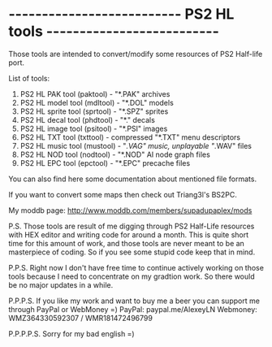# -------------------------- PS2 HL tools --------------------------

Those tools are intended to convert/modify some resources of PS2 Half-life port.

List of tools:
1) PS2 HL PAK tool (paktool) - "*.PAK" archives
2) PS2 HL model tool (mdltool) - "*.DOL" models
3) PS2 HL sprite tool (sprtool) - "*.SPZ" sprites
4) PS2 HL decal tool (phdtool) - "*." decals
5) PS2 HL image tool (psitool) - "*.PSI" images
6) PS2 HL TXT tool (txttool) - compressed "*.TXT" menu descriptors
7) PS2 HL music tool (mustool) - "*.VAG" music, unplayable "*.WAV" files
8) PS2 HL NOD tool (nodtool) - "*.NOD" AI node graph files
9) PS2 HL EPC tool (epctool) - "*.EPC" precache files

You can also find here some documentation about mentioned file formats.

If you want to convert some maps then check out Triang3l's BS2PC.

My moddb page:
http://www.moddb.com/members/supadupaplex/mods

P.S. Those tools are result of me digging through PS2 Half-Life resources with HEX editor
and writing code for around a month. This is quite short time for this amount of work, and those tools
are never meant to be an masterpiece of coding. So if you see some stupid code keep that in mind.

P.P.S. Right now I don't have free time to continue actively working on those tools because I need to
concentrate on my gradtion work. So there would be no major updates in a while.

P.P.P.S. If you like my work and want to buy me a beer you can support me through PayPal or WebMoney =)
PayPal: paypal.me/AlexeyLN
Webmoney: WMZ364330592307 / WMR181472496799

P.P.P.P.S. Sorry for my bad english =)
